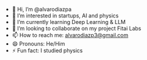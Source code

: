 - 👋 Hi, I’m @alvarodiazpa
- 👀 I’m interested in startups, AI and physics
- 🌱 I’m currently learning Deep Learning & LLM
- 💞️ I’m looking to collaborate on my project Fitai Labs
- 📫 How to reach me: alvarodiazp3@gmail.com
- 😄 Pronouns: He/Him
- ⚡ Fun fact: I studied physics

<!---
alvarodiazpa/alvarodiazpa is a ✨ special ✨ repository because its `README.md` (this file) appears on your GitHub profile.
You can click the Preview link to take a look at your changes.
--->
